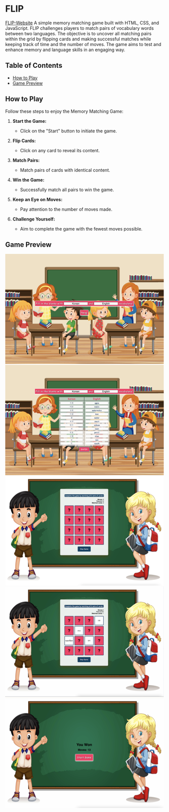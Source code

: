 # FLIP

[FLIP-Website](https://loafcheck.github.io/FLIP/)
A simple memory matching game built with HTML, CSS, and JavaScript.
FLIP challenges players to match pairs of vocabulary words between two languages. The objective is to uncover all matching pairs within the grid by flipping cards and making successful matches while keeping track of time and the number of moves. The game aims to test and enhance memory and language skills in an engaging way.

## Table of Contents

- [How to Play](#how-to-play)
- [Game Preview](#cGame-Previewg)

## How to Play

Follow these steps to enjoy the Memory Matching Game:

1. **Start the Game:**
   - Click on the "Start" button to initiate the game.

2. **Flip Cards:**
   - Click on any card to reveal its content.

3. **Match Pairs:**
   - Match pairs of cards with identical content.

4. **Win the Game:**
   - Successfully match all pairs to win the game.

5. **Keep an Eye on Moves:**
   - Pay attention to the number of moves made.

6. **Challenge Yourself:**
   - Aim to complete the game with the fewest moves possible.

## Game Preview
![Image1](./assets/flip1.png)
![Image1](./assets/flip2.png)
![Image1](./assets/flip3.png)
![Image1](./assets/flip4.png)
![Image1](./assets/flip5.png)
